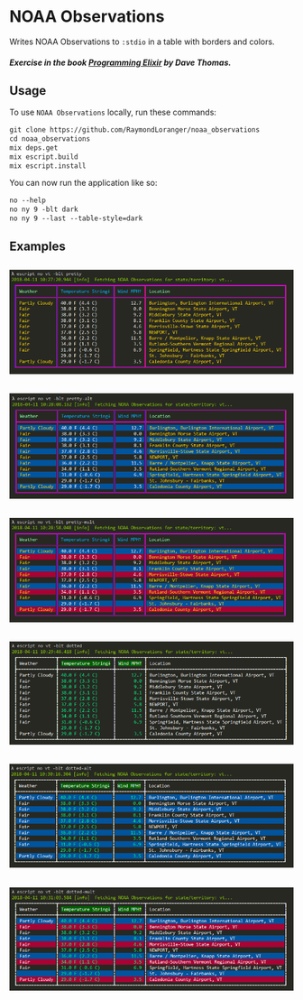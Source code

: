 # NOAA Observations

Writes NOAA Observations to `:stdio` in a table with borders and colors.

##### Exercise in the book [Programming Elixir](https://pragprog.com/book/elixir16/programming-elixir-1-6) by Dave Thomas.

## Usage

To use `NOAA Observations` locally, run these commands:

```
git clone https://github.com/RaymondLoranger/noaa_observations
cd noaa_observations
mix deps.get
mix escript.build
mix escript.install
```

You can now run the application like so:

```
no --help
no ny 9 -blt dark
no ny 9 --last --table-style=dark
```

## Examples
## ![pretty](images/pretty.png)
## ![pretty_alt](images/pretty_alt.png)
## ![pretty_mult](images/pretty_mult.png)
## ![dotted](images/dotted.png)
## ![dotted_alt](images/dotted_alt.png)
## ![dotted_mult](images/dotted_mult.png)
